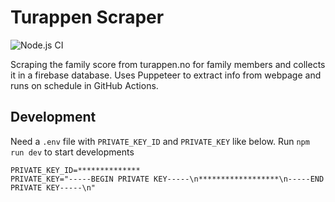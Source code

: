 # Turappen Scraper
![Node.js CI](https://github.com/SigurdMW/turappen-scraper/workflows/Node.js%20CI/badge.svg?branch=master)

Scraping the family score from turappen.no for family members and collects it in a firebase database. Uses Puppeteer to extract info from webpage and runs on schedule in GitHub Actions.

## Development
Need a `.env` file with `PRIVATE_KEY_ID` and `PRIVATE_KEY` like below. Run `npm run dev` to start developments
```
PRIVATE_KEY_ID=**************
PRIVATE_KEY="-----BEGIN PRIVATE KEY-----\n******************\n-----END PRIVATE KEY-----\n"
```
